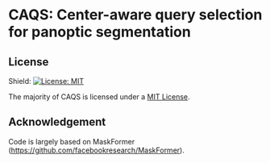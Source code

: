 # CAQS: Center-aware query selection for panoptic segmentation

## License

Shield: [![License: MIT](https://img.shields.io/badge/License-MIT-yellow.svg)](https://opensource.org/licenses/MIT)

The majority of CAQS is licensed under a [MIT License](LICENSE).

## Acknowledgement

Code is largely based on MaskFormer (https://github.com/facebookresearch/MaskFormer).
